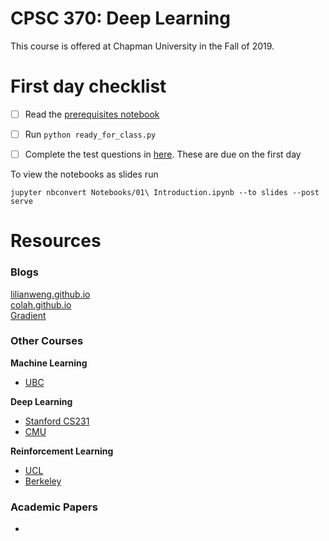 # CPSC 370: Deep Learning

This course is offered at Chapman University in the Fall of 2019.

# First day checklist
- [ ] Read the [prerequisites notebook](https://github.com/jordanott/DeepLearning/blob/master/Notebooks/00%20Prerequisites.ipynb)
- [ ] Run ```python ready_for_class.py```
- [ ] Complete the test questions in [here](https://github.com/jordanott/DeepLearning/blob/master/Notebooks/00%20Prerequisites.ipynb). These are due on the first day


To view the notebooks as slides run
```
jupyter nbconvert Notebooks/01\ Introduction.ipynb --to slides --post serve
```

# Resources

### Blogs
[lilianweng.github.io](https://lilianweng.github.io/lil-log/)  
[colah.github.io](http://colah.github.io/)  
[Gradient](https://thegradient.pub/)  

### Other Courses
**Machine Learning**
* [UBC](https://www.youtube.com/watch?v=w2OtwL5T1ow&list=PLE6Wd9FR--EdyJ5lbFl8UuGjecvVw66F6)

**Deep Learning**
* [Stanford CS231](http://cs231n.stanford.edu/)
* [CMU](http://deeplearning.cs.cmu.edu/)

**Reinforcement Learning**
* [UCL](https://www.youtube.com/watch?v=2pWv7GOvuf0&list=PLweqsIcZJac7PfiyYMvYiHfOFPg9Um82B)
* [Berkeley](http://rail.eecs.berkeley.edu/deeprlcourse/)

### Academic Papers
* []()

